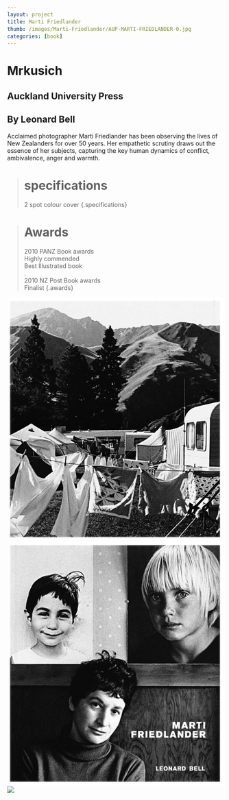 ```yaml
---
layout: project
title: Marti Friedlander
thumb: /images/Marti-Friedlander/AUP-MARTI-FRIEDLANDER-0.jpg
categories: [book]
---
```


# Mrkusich

## Auckland University Press
## By Leonard Bell

Acclaimed photographer Marti Friedlander has been observing the lives of New Zealanders for over 50 years. Her empathetic scrutiny draws out the essence of her subjects, capturing the key human dynamics of conflict, ambivalence, anger and warmth.

> # specifications
> 2 spot colour cover
{.specifications}

> # Awards
> 2010 PANZ Book awards  
> Highly commended  
> Best Illustrated book  
> .  
> 2010 NZ Post Book awards  
> Finalist
{.awards}

![](/images/Marti-Friedlander/AUP-MARTI-FRIEDLANDER-1.jpg)
![](/images/Marti-Friedlander/AUP-MARTI-FRIEDLANDER-2.jpg)
![](/images/Marti-Friedlander/AUP-MARTI-FRIEDLANDER-3.jpg)